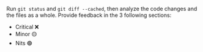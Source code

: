 Run `git status` and `git diff --cached`, then analyze the code changes and the files as a whole.
Provide feedback in the 3 following sections:

- Critical ❌
- Minor 🟡
- Nits 🟢
